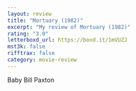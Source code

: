 ```yaml
---
layout: review
title: "Mortuary (1982)"
excerpt: "My review of Mortuary (1982)"
rating: "3.0"
letterboxd_url: https://boxd.it/1mVUZJ
mst3k: false
rifftrax: false
category: movie-review
---
```


Baby Bill Paxton
